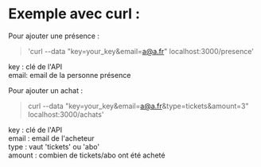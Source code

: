 # Exemple avec curl :

Pour ajouter une présence :
> 'curl --data "key=your_key&email=a@a.fr" localhost:3000/presence'

key  : clé de l'API  
email: email de la personne présence  


Pour ajouter un achat :
> curl --data "key=your_key&email=a@a.fr&type=tickets&amount=3" localhost:3000/achats'

key    : clé de l'API  
email  : email de l'acheteur  
type   : vaut 'tickets' ou 'abo'  
amount : combien de tickets/abo ont été acheté  
